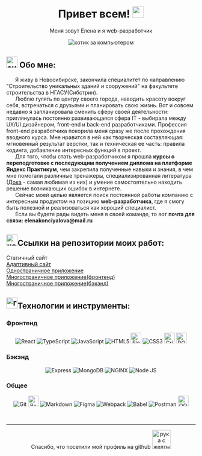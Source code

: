 <h1 align=center>Привет всем!
<img src="https://polotnos.cdnbro.com/posts/75440860-stikery-s-nadpisiu-dai-piat-6.jpg" alt="приветствующая ладошка" width='30'/>
</h1>
<p align=center>Меня зовут Елена и я web-разработчик</p>
<p align='center'>
<img src='https://media1.tenor.com/m/LSDeBe2JAfoAAAAC/cat-coding.gif' alt='котик за компьютером'>
</p>

<h2><img width='30' src='https://yt3.ggpht.com/ytc/AKedOLQTMlNsgEeKpIaInj42WsnAfZU3RiZEyZaj2AjJ=s900-c-k-c0x00ffffff-no-rj' alt='силуэт человека'/>
Обо мне:</h2>
<p>
&nbsp;&nbsp;&nbsp;&nbsp;&nbsp;&nbsp;Я живу в Новосибирске, закончила специалитет по направлению
"Строительство уникальных зданий и сооружений" на факультете строительства в НГАСУ(Сибстрин).<br>
&nbsp;&nbsp;&nbsp;&nbsp;&nbsp;&nbsp;Люблю гулять по центру своего города, наводить красоту вокруг себя, встречаться с друзьями и планировать свою жизнь. Вот и совсем недавно я запланировала сменить сферу своей деятельности: приглянулась постоянно развивающаяся сфера IT - выбирала между UX/UI дизайнером, front-end и back-end разработчиками. Профессия front-end разработчика покорила меня сразу же после прохождения вводного курса. Мне нравится в ней как творческая составляющая: мгновенный результат верстки, так и техническая ее часть: правила кодинга, добавление интересных функций в проект.<br>
&nbsp;&nbsp;&nbsp;&nbsp;&nbsp;&nbsp;Для того, чтобы стать web-разработчиком я прошла <b>курсы о переподготовке с последующим получением диплома на платформе Яндекс Практикум</b>, чем закрепила полученные навыки и знания, в чем мне помогали различные тренажеры, специализированная литература (<a href="https://doka.guide/" target="_blank" rel="noopener noreferrer">Дока</a>  - самая любимая из них) и умение самостоятельно находить решение возникающих ошибок в интернете.<br>
&nbsp;&nbsp;&nbsp;&nbsp;&nbsp;&nbsp;Сейчас моей целью является поиск постоянной работы компанию с интересным продуктом на позицию <b> web-разработчика</b>, где я смогу быть полезной и реализоваться как хороший специалист.<br>
&nbsp;&nbsp;&nbsp;&nbsp;&nbsp;&nbsp;Если вы будете рады видеть меня в своей команде, то вот <b>почта для связи: elenakonciyalova@mail.ru</b>
</p>

<h2><img width='30' src='https://gogeticon.net/files/2824109/1a210d70508bdd59a3cee6a0109edbe5.png' alt='конверт'/>Ссылки на репозитории моих работ:</h2>
<a style="text-decoration: none" href="https://github.com/milenairon/how-to-learn" target="_blank">Статичный сайт</a><br>
<a href="https://github.com/milenairon/russian-travel" target="_blank" rel="noopener noreferrer">Адаптивный сайт</a><br>
<a href="https://github.com/milenairon/react-mesto-api-full-gha" target="_blank" rel="noopener noreferrer">Одностраничное приложение</a><br>
<a href="https://github.com/milenairon/movies-explorer-frontend" target="_blank" rel="noopener noreferrer">Многостраничное приложение(фронтенд)</a><br>
<a href="https://github.com/milenairon/movies-explorer-api" target="_blank" rel="noopener noreferrer">Многостраничное приложение(бэкэнд)</a><br>

<h2><img width='30' src='https://indasil.club/uploads/posts/2022-12/1669951541_41-indasil-club-p-risunok-dlya-detei-gaechnii-klyuch-vkontak-61.png' alt='гаечный ключ'>Технологии и инструменты:</h2>
<h3>Фронтенд</h3>
<p align='center'>
<img src="https://img.shields.io/badge/React-20232A?style=for-the-badge&logo=react&logoColor=61DAFB" alt="React">
<img src="https://img.shields.io/badge/TypeScript-007ACC?style=for-the-badge&logo=typescript&logoColor=white" alt="TypeScript">
<img src="https://img.shields.io/badge/JavaScript-323330?style=for-the-badge&logo=javascript&logoColor=F7DF1E" alt="JavaScript">
<img src="https://img.shields.io/badge/HTML5-E34F26?style=for-the-badge&logo=html5&logoColor=white" alt="HTML5">
<img  height='28' src="https://sun9-50.userapi.com/impg/yqrF5xoKxM6P6O_MRErhkn6-DbI_D0uxcHCR8Q/KFnbk5tX_7M.jpg?size=204x35&quality=95&sign=cc2aa497a077600b57e43f00a230c375&type=album" alt="Flexbox">
<img src="https://img.shields.io/badge/CSS3-1572B6?style=for-the-badge&logo=css3&logoColor=white" alt="СSS3">
<img  height='28' src="https://sun9-55.userapi.com/impg/dpe6S6TOdntAdNASmpNdrqTZDuMEliCSDwhpkQ/ZMO6CgGZf8o.jpg?size=96x35&quality=95&sign=ab3b72d2a45dd8302a62067557c1809a&type=album" alt="Grid Layout">
<img height='28' src="https://sun9-80.userapi.com/impg/e3wihTk_eG2uU-ly2jPT44UKxzswSF_WDrmmlg/zdz1Pcv8sBg.jpg?size=202x78&quality=95&sign=748da811ec7c6edfcd4e9eb5d4e4b777&type=album" alt="DOM">

</p>

<h3>Бэкэнд</h3>
<p align='center'>
<img src="https://img.shields.io/badge/Express.js-000000?style=for-the-badge&logo=express&logoColor=white" alt="Express">
<img src="https://img.shields.io/badge/MongoDB-4EA94B?style=for-the-badge&logo=mongodb&logoColor=white" alt="MongoDB">
<img src="https://img.shields.io/badge/Nginx-009639?style=for-the-badge&logo=nginx&logoColor=white" alt="NGINX">
<img src="https://img.shields.io/badge/Node.js-339933?style=for-the-badge&logo=nodedotjs&logoColor=white" alt="Node JS">
</p>

<h3>Общее</h3>
<p align='center'>
<img src="https://img.shields.io/badge/GIT-E44C30?style=for-the-badge&logo=git&logoColor=white" alt="Git">
<img height='28' src="https://sun9-51.userapi.com/impg/rMwapIGif1kuoFoQLNbpA5b7yaqfd8QHMN3FEQ/2xYG18XNETg.jpg?size=104x35&quality=95&sign=e5cb455670c3e043253ec2ead084282a&type=album" alt="Bash">
<img src="https://img.shields.io/badge/Markdown-000000?style=for-the-badge&logo=markdown&logoColor=white" alt="Markdown">
<img src="https://img.shields.io/badge/Figma-F24E1E?style=for-the-badge&logo=figma&logoColor=white" alt="Figma">
<img src="https://img.shields.io/badge/Webpack-8DD6F9?style=for-the-badge&logo=Webpack&logoColor=white" alt="Webpack">
<img src="https://img.shields.io/badge/Babel-F9DC3E?style=for-the-badge&logo=babel&logoColor=white" alt="Babel">
<img src="https://img.shields.io/badge/Postman-FF6C37?style=for-the-badge&logo=Postman&logoColor=white" alt="Postman">
<img height='28' src="https://sun9-65.userapi.com/impg/5lAiMpzdCCKD324dRYiu1fkAW66fechPQ1inSw/_5r18kLoe44.jpg?size=79x35&quality=95&sign=19bf48704467daefe203036880eec7e7&type=album" alt="ООП">
</p><br>
<p align='center'>

---

</p>
<p align='center' style="weight: 40">Спасибо, что посетили мой профиль на github
<img width='50' src="https://sun9-71.userapi.com/impg/5JDfk_L1luBTWImxSz041LU7js3tg73Gx22riw/PKmwWOkMqzw.jpg?size=575x326&quality=95&sign=2b730963b423a63c0bab314a8990867f&type=album" alt="рука с желтым сердечком"></p>
